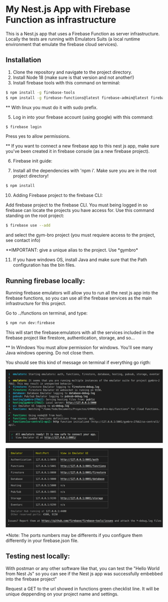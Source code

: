 # My Nest.js App with Firebase Function as infrastructure

This is a Nest.js app that uses a Firebase Function as server infrastructure. Locally the tests are running with Emulators Suits (a local runtime environment that emulate the firebase cloud services).

## Installation

1. Clone the repository and navigate to the project directory.
2. Install Node 18 (make sure is that version and not another!)
3. Install firebase tools with this command on terminal:

```bash
$ npm install -g firebase-tools
$ npm install -g firebase-functions@latest firebase-admin@latest firebase@latest
```

\*\* With linux you must do it with sudo prefix.

5. Log in into your firebase account (using google) with this command:

```bash
$ firebase login
```

Press yes to allow permissions.

\*\* If you want to connect a new firebase app to this nest js app, make sure you've been created it in firebase console (as a new firebase project).

6. Firebase init guide:

7. Install all the dependencies with 'npm i'. Make sure you are in the root project directory!

```bash
$ npm install
```

10. Adding Firebase project to the firebase CLI:

Add firebase project to the firebase CLI. You must being logged in so firebase can locate the projects you have access for. Use this command standing on the root project:

```bash
$ firebase use --add
```

and select the gym-bro project (you must requiere access to the project, see contact info)

\**IMPORTANT: give a unique alias to the project. Use *gymbro\*

11. If you have windows OS, install Java and make sure that the Path configuration has the bin files.

## Running firebase locally:

Running firebase emulators will allow you to run all the nest js app into the firebase functions, so you can use all the firebase services as the main infrastructure for this project.

Go to ../functions on terminal, and type:

```bash
$ npm run dev:firebase
```

This will start the firebase:emulators with all the services included in the firebase project like firestore, authentication, storage, and so...

\*\* In Windows You must allow permission for windows. You'll see many Java windows opening. Do not close them.

You should see this kind of message on terminal if everything go rigth:

![1](readme_images/1.png)

![2](readme_images/2.png)

\*Note: The ports numbers may be differents if you configure them differently in your firebase.json file.

## Testing nest locally:

With postman or any other software like that, you can test the "Hello World from Nest Js" so you can see if the Nest js app was successfully embebbed into the firebase project"

Request a GET to the url showed in functions green checklist line. It will be unique deppending on your project name and settings.

